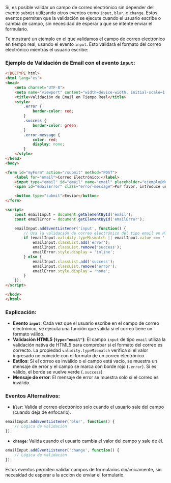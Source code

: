 Sí, es posible validar un campo de correo electrónico sin depender del evento `submit` utilizando otros eventos como `input`, `blur`, o `change`. Estos eventos permiten que la validación se ejecute cuando el usuario escribe o cambia de campo, sin necesidad de esperar a que se intente enviar el formulario.

Te mostraré un ejemplo en el que validamos el campo de correo electrónico en tiempo real, usando el evento `input`. Esto validará el formato del correo electrónico mientras el usuario escribe:

### Ejemplo de Validación de Email con el evento `input`:

```html
<!DOCTYPE html>
<html lang="es">
<head>
    <meta charset="UTF-8">
    <meta name="viewport" content="width=device-width, initial-scale=1.0">
    <title>Validación de Email en Tiempo Real</title>
    <style>
        .error {
            border-color: red;
        }
        .success {
            border-color: green;
        }
        .error-message {
            color: red;
            display: none;
        }
    </style>
</head>
<body>

<form id="myForm" action="/submit" method="POST">
    <label for="email">Correo Electrónico:</label>
    <input type="email" id="email" name="email" placeholder="ejemplo@dominio.com"><br><br>
    <span id="emailError" class="error-message">Por favor, introduce un correo válido.</span><br><br>

    <button type="submit">Enviar</button>
</form>

<script>
    const emailInput = document.getElementById('email');
    const emailError = document.getElementById('emailError');

    emailInput.addEventListener('input', function() {
        // Usa la validación de correo electrónico del tipo email en HTML5
        if (emailInput.validity.typeMismatch || emailInput.value === '') {
            emailInput.classList.add('error');
            emailInput.classList.remove('success');
            emailError.style.display = 'inline';
        } else {
            emailInput.classList.add('success');
            emailInput.classList.remove('error');
            emailError.style.display = 'none';
        }
    });
</script>

</body>
</html>
```

### Explicación:
- **Evento `input`**: Cada vez que el usuario escribe en el campo de correo electrónico, se ejecuta una función que valida si el correo tiene un formato válido.
- **Validación HTML5 (`type="email"`)**: El campo `input` de tipo `email` utiliza la validación nativa de HTML5 para comprobar si el formato del correo es correcto. La propiedad `validity.typeMismatch` verifica si el valor ingresado no coincide con el formato de un correo electrónico.
- **Estilos**: Si el correo es inválido o el campo está vacío, se muestra un mensaje de error y el campo se marca con borde rojo (`.error`). Si es válido, el borde se vuelve verde (`.success`).
- **Mensaje de error**: El mensaje de error se muestra solo si el correo es inválido.

### Eventos Alternativos:
- **`blur`**: Valida el correo electrónico solo cuando el usuario sale del campo (cuando deja de enfocarlo).
  
```javascript
emailInput.addEventListener('blur', function() {
    // Lógica de validación
});
```

- **`change`**: Valida cuando el usuario cambia el valor del campo y sale de él.

```javascript
emailInput.addEventListener('change', function() {
    // Lógica de validación
});
```

Estos eventos permiten validar campos de formularios dinámicamente, sin necesidad de esperar a la acción de enviar el formulario.